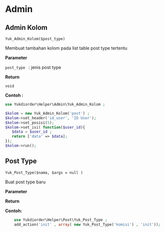 # Admin

## Admin Kolom 

`Yuk_Admin_Kolom($post_type)`

Membuat tambahan kolom pada list table post type tertentu

**Parameter**

`post_type ` : jenis post type

**Return**

`void`

**Contoh :**

```php
use Yukdiorder\Helper\Admin\Yuk_Admin_Kolom ;

$kolom = new Yuk_Admin_Kolom('post') ;
$kolom->set_header('id_user', 'ID User');
$kolom->set_posisi(5);
$kolom->set_isi( function($user_id){
   $data = $user_id ;
   return ['data' => $data];
});
$kolom->run();

``` 
## Post Type
`Yuk_Post_Type($nama, $args = null )`

Buat post type baru

**Parameter**


**Return**


**Contoh:**
```php
    use Yukdiorder\Helper\Post\Yuk_Post_Type ;
    add_action('init' , array( new Yuk_Post_Type('komisi') , 'init'));
```